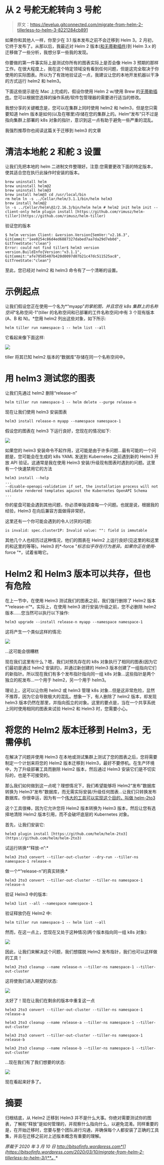 # 从 2 号舵无舵转向 3 号舵

> 原文：<https://levelup.gitconnected.com/migrate-from-helm-2-tillerless-to-helm-3-8221284cb891>

如果你和其他人一样，你至少在 3.1 版本发布之前不会迁移到 Helm 3。2 月初，它终于发布了。从那以后，我最近对 Helm 2 版本([和无蒂勒插件](https://github.com/rimusz/helm-tiller))到 Helm 3.x 的迁移做了一些分析，我想分享一些我的发现。

你要做的第一件事实际上是测试你所有的图表实际上是否会像 Helm 3 预期的那样工作。在很大程度上，我在这个特定领域没有看到任何问题，但是这完全取决于你使用的实际图表。所以为了有效地验证这一点，我建议让您的本地开发机器以干净的方式运行 helm2 和 helm3。

下面这些提示是在 Mac 上完成的，假设你使用 Helm 2 w/使用 Brew 的[无蒂勒插件](https://github.com/rimusz/helm-tiller)。您可以根据您选择的操作系统/软件包管理器的需要进行适当的修改。

我想分享的关键概念是，您可以在集群上同时使用 helm2 和 helm3，但是您只需要知道 helm 版本是如何(以及在哪里)存储在您的集群上的。Helm“发布”只不过是指向集群上部署的 k8s 对象的指针，意识到这一点有助于避免一些严重的混乱。

我强烈推荐你也阅读这篇关于迁移到 helm3 的文章

# 清洁本地舵 2 和舵 3 设置

让我们先把本地的 helm 二进制文件整理好。注意:您需要更改下面的特定版本，使其适合您在执行此操作时安装的版本。

```
brew uninstall helm 
brew uninstall helm@2 
brew uninstall helm@3 
brew install helm@3 cd /usr/local/bin 
rm helm ln -s ../Cellar/helm/3.1.1/bin/helm helm3 
brew install helm@2 
ln -s ../Cellar/helm\@2/2.16.3/bin/helm helm # helm2 init helm init --client-only helm plugin install [https://github.com/rimusz/helm-tiller](https://github.com/rimusz/helm-tiller)
```

验证您的版本

```
$ helm version Client: &version.Version{SemVer:"v2.16.3", GitCommit:"1ee0254c86d4ed6887327dabed7aa7da29d7eb0d", GitTreeState:"clean"} 
Error: could not find tiller$ helm3 version version.BuildInfo{Version:"v3.1.1", GitCommit:"afe70585407b420d0097d07b21c47dc511525ac8", GitTreeState:"clean"}
```

至此，您已经对 helm2 和 helm3 命令有了一个清晰的设置。

# 示例起点

让我们假设您正在使用一个名为*“myapp”*的掌舵图，并且您在 k8s 集群上的名称空间*“名称空间-1”(tiller 的名称空间和已部署的工件名称空间)中有 3 个现有版本(A、B 和 N)。*您用 helm2 列出这些对象，如下所示:

```
helm tiller run namespace-1 -- helm list --all
```

它看起来像下面这样:

![](img/9588cdba81bcb0a2a4ac008822f8f7cc.png)

tiller 将其已知 helm2 版本的“数据库”存储在同一个名称空间中。

# 用 helm3 测试您的图表

让我们先通过 helm2 删除“release-n”

```
helm tiller run namespace-1 -- helm delete --purge release-n
```

现在让我们使用 helm3 安装图表

```
helm3 install release-n myapp --namespace namespace-1
```

假设您的图表在 helm3 下运行良好，您现在的情况如下:

![](img/69468b2b92211e721379570910327892.png)

如果您的 helm3 安装命令不起作用，这可能是由于许多问题…最有可能的一个问题是，您可能会在生成的 k8s YAML 发送到 Kubernetes 之前遇到新的 Helm3 开放 API 验证。这通常是我在使用 Helm3 安装/升级现有图表时遇到的问题。这里有一个快速禁用它的方法

```
helm3 install --help 
... 
--disable-openapi-validation if set, the installation process will not validate rendered templates against the Kubernetes OpenAPI Schema 
...
```

你的星盘可能会遇到其他问题，你必须单独调查每一个问题。也就是说，根据我的经验，Helm3 在向后兼容方面做得非常好。

这里还有一个你可能会遇到的令人讨厌的问题:

```
is invalid: spec.clusterIP: Invalid value: "": field is immutable
```

其他几个人也经历过这种情况，他们的图表在 Helm2 上运行良好(见这里的和这里的和这里的等等)。Helm3 的*-force "*标志似乎存在行为差异。如果你正在使用*-force "*，试着省略它。

# Helm2 和 Helm3 版本可以共存，但也有危险

在上一节中，在使用 Helm3 测试我们的图表之前，我们强行删除了 Helm2 版本*“release-n”*。实际上，在使用 helm3 进行安装/升级之前，您不必删除 helm2 版本……您当然可以执行以下操作:

```
helm3 upgrade --install release-n myapp --namespace namespace-1
```

这将产生一个类似这样的情况:

![](img/c96cfbf2dca126dd2e3ba90c82fd1702.png)

…这可能会很糟糕

现在我们这里有什么？嗯，我们对预先存在的 k8s 对象执行了相同的图表(因为它们最初是通过 helm2 安装的)，并通过新创建的 Helm3 版本创建了一组指向它们的新指针。所以现在我们有多个发布指针指向同一组 k8s 对象…这些指针是两个独立的舵发布…一个用于 helm2，另一个用于 helm3。

理论上，这可以让你用 helm2 或 helm3 管理 k8s 对象…但是这非常危险，显然不推荐，因为它会导致极大的混乱。想象一下，有人删除了 helm2 版本，却发现 helm3 版本仍然在那里，并指向孤立的对象。这里的要点是，当在一个共享系统上同时使用相同的图表来试验 Helm2 和 Helm3 时，您需要小心。

# 将您的 Helm2 版本迁移到 Helm3，无需停机

在解决了问题并使用 Helm3 在本地或测试集群上测试了您的图表之后，您将需要制定一个计划来将您的 Helm2 版本迁移到 Helm3，最好不要停机。在生产环境中，为了升级部署工具而删除 Helm2 版本，然后通过 Helm3 安装它们是不切实际的，也是不可接受的。

那么我们如何做到这一点呢？理想情况下，我们希望能够将 Helm2“发布”数据库转换为 Helm3“发布”数据库，而无需实际安装/升级任何图表…让我们只转换发布数据库。你很幸运，因为有一个[伟大的工具可以实现这个目的，叫做 helm-2to3](https://github.com/helm/helm-2to3)

这个工具很棒，因为它允许您将 Helm2 版本转换为 Helm3 版本，然后让您有选择地清除 Helm2 版本引用，而不会破坏底层的 Kubernetes 对象。

首先，让我们安装它:

```
helm3 plugin install [https://github.com/helm/helm-2to3](https://github.com/helm/helm-2to3)
```

试运行转换*“释放-n”:*

```
helm3 2to3 convert --tiller-out-cluster --dry-run --tiller-ns namespace-1 release-n
```

做一个*“release-n”的真实转换:*

```
helm3 2to3 convert --tiller-out-cluster --tiller-ns namespace-1 release-n
```

验证 Helm3 中的版本:

```
helm3 list --all --namespace namespace-1
```

验证释放仍在 Helm2 中:

```
helm tiller run namespace-1 -- helm list --all
```

然而，在这一点上，您现在又处于这种情况(两个版本指向同一组 k8s 对象):

![](img/12e147242f3b8e8d7365133243bb6f06.png)

因此，让我们来解决这个问题，我们想摆脱 Helm2 发布指针，我们也可以这样做的工具！

```
helm3 2to3 cleanup --name release-n --tiller-ns namespace-1 --tiller-out-cluster
```

这将使我们进入期望的状态:

![](img/1d95ff6c173f6b5ea934b3773b2f19b4.png)

太好了！现在让我们在剩余的版本中重复这一点

`helm3 2to3 convert --tiller-out-cluster --tiller-ns namespace-1 release-a`

`helm3 2to3 cleanup --name release-a --tiller-ns namespace-1 --tiller-out-cluster`

`helm3 2to3 convert --tiller-out-cluster --tiller-ns namespace-1 release-b`

`helm3 2to3 cleanup --name release-b --tiller-ns namespace-1 --tiller-out-cluster`

…现在我们有了我们想要的状态:

![](img/0d67f3c8c18520e6ee862741c5705457.png)

现在看起来好多了。

# 摘要

归根结底，从 Helm2 迁移到 Helm3 并不是什么大事。你绝对需要测试你的图表，了解舵“释放”是如何管理的，并观察什么指向什么，以避免混淆。同样重要的是，在开始迁移时，您要与整个团队进行沟通，并确保每个人都安装了正确的工具集，并且在迁移之前对上述版本概念有重要的理解。

*原载于 2020 年 3 月 10 日 http://bitsofinfo.wordpress.com*[](https://bitsofinfo.wordpress.com/2020/03/10/migrate-from-helm-2-tillerless-to-helm-3/)**。**